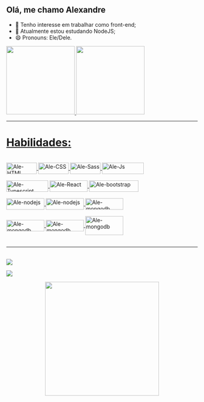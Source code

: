 ## Olá, me chamo Alexandre 

- 🔭 Tenho interesse em trabalhar como front-end;
- 🌱 Atualmente estou estudando NodeJS;
- 😄 Pronouns: Ele/Dele.


<div>
  <a href="https://github.com/Alexandre192001">
  <img height="180em" src="https://github-readme-stats.vercel.app/api?username=Alexandre192001&show_icons=true&theme=dark&include_all_commits=true&count_private=true"/>
  <img height="180em" src="https://github-readme-stats.vercel.app/api/top-langs/?username=Alexandre192001&layout=compact&langs_count=7&theme=dark"/>
</div>
<hr>
  <h1>Habilidades:</h1>
  <div style="display: inline_block"><br>
    <img align="center" alt="Ale-HTML" height="30" width="80" src="https://img.shields.io/badge/HTML5-E34F26?style=for-the-badge&logo=html5&logoColor=white">
    <img align="center" alt="Ale-CSS" height="30" width="80" src="https://img.shields.io/badge/CSS3-1572B6?style=for-the-badge&logo=css3&logoColor=white">
    <img align="center" alt="Ale-Sass" height="30" width="80" src="https://img.shields.io/badge/Sass-CC6699?style=for-the-badge&logo=sass&logoColor=white">
     <img align="center" alt="Ale-Js" height="30" width="110" src="https://img.shields.io/badge/JavaScript-323330?style=for-the-badge&logo=javascript&logoColor=F7DF1E">
   </div>
    <div style="display: inline_block"><br>
    <img align="center" alt="Ale-Typescript" height="30" width="110" src="https://img.shields.io/badge/TypeScript-007ACC?style=for-the-badge&logo=typescript&logoColor=white">
  <img align="center" alt="Ale-React" height="30" width="100" src="https://img.shields.io/badge/React-20232A?style=for-the-badge&logo=react&logoColor=61DAFB">
  <img align="center" alt="Ale-bootstrap" height="30" width="130" src="https://img.shields.io/badge/Bootstrap-563D7C?style=for-the-badge&logo=bootstrap&logoColor=white">
   </div>
  
 <div style="display: inline_block"><br>
   <img align="center" alt="Ale-nodejs" height="30" width="100" src="https://img.shields.io/badge/Node.js-43853D?style=for-the-badge&logo=node.js&logoColor=white">
   <img align="center" alt="Ale-nodejs" height="30" width="100" src="https://img.shields.io/badge/Express.js-404D59?style=for-the-badge">
   <img align="center" alt="Ale-mongodb" height="30" width="100" src="https://img.shields.io/badge/MongoDB-4EA94B?style=for-the-badge&logo=mongodb&logoColor=white">
 </div>

 <div style="display: inline_block"><br>
  <img align="center" alt="Ale-mongodb" height="30" width="100" src="https://img.shields.io/badge/Netlify-00C7B7?style=for-the-badge&logo=netlify&logoColor=white">
  <img align="center" alt="Ale-mongodb" height="30" width="100" src="https://img.shields.io/badge/GitHub-100000?style=for-the-badge&logo=github&logoColor=white">
   <img align="center" alt="Ale-mongodb" height="50" width="100" src="https://cdn.icon-icons.com/icons2/2415/PNG/512/git_original_wordmark_logo_icon_146510.png">
  
</div>

  <br>
  <hr>
 <div style="display: inline-block"><br>
  <a style="display: block" href = "https://mail.google.com/mail/u/0/#inbox"><img src="https://img.shields.io/badge/-Gmail-%23333?style=for-the-badge&logo=gmail&logoColor=white" target="_blank"></a>
    
  <a style="display: block"  href="https://www.linkedin.com/in/alexandre-j%C3%BAnior-front-end/" target="_blank"><img src="https://img.shields.io/badge/-LinkedIn-%230077B5?style=for-the-badge&logo=linkedin&logoColor=white" target="_blank"></a> 
</div>

  
  <div align="center"> 
<img height="300em"src="https://cdna.artstation.com/p/assets/images/images/035/693/656/original/gwyneth-balucio-hello-world.gif?1615642877" alt"hello world"> <br><br><br>
</div> 
 
  
